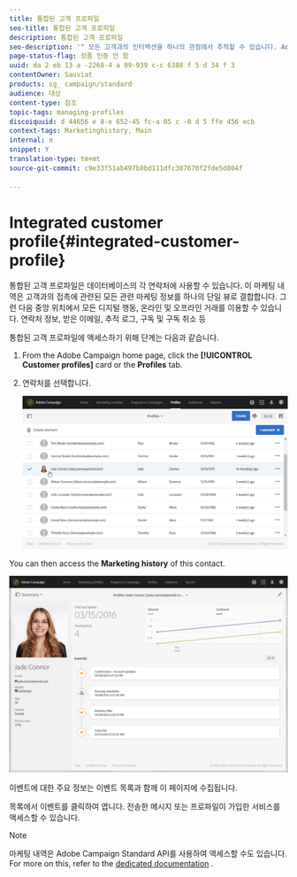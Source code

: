 ```yaml
---
title: 통합된 고객 프로파일
seo-title: 통합된 고객 프로파일
description: 통합된 고객 프로파일
seo-description: '" 모든 고객과의 인터랙션을 하나의 관점에서 추적할 수 있습니다. Adobe Campaign 통합 고객 프로필은 고객 라이프사이클 전반에서 업데이트됩니다. "'
page-status-flag: 정품 인증 안 함
uuid: da 2 eb 13 a -2268-4 a 99-939 c-c 6388 f 5 d 34 f 3
contentOwner: Sauviat
products: sg_ campaign/standard
audience: 대상
content-type: 참조
topic-tags: managing-profiles
discoiquuid: d 44656 e 8-e 652-45 fc-a 05 c -0 d 5 ffe 456 ecb
context-tags: Marketinghistory, Main
internal: n
snippet: Y
translation-type: tm+mt
source-git-commit: c9e33f51ab497b8bd111dfc307670f2fde5d804f

---
```



# Integrated customer profile{#integrated-customer-profile}

통합된 고객 프로파일은 데이터베이스의 각 연락처에 사용할 수 있습니다. 이 마케팅 내역은 고객과의 접촉에 관련된 모든 관련 마케팅 정보를 하나의 단일 뷰로 결합합니다. 그런 다음 중앙 위치에서 모든 디지털 행동, 온라인 및 오프라인 거래를 이용할 수 있습니다. 연락처 정보, 받은 이메일, 추적 로그, 구독 및 구독 취소 등

통합된 고객 프로파일에 액세스하기 위해 단계는 다음과 같습니다.

1. From the Adobe Campaign home page, click the **[!UICONTROL Customer profiles]** card or the **Profiles** tab.
1. 연락처를 선택합니다.

   ![](assets/mkt_hist_access.png)

You can then access the **Marketing history** of this contact.

![](assets/mkt_hist_view.png)

이벤트에 대한 주요 정보는 이벤트 목록과 함께 이 페이지에 수집됩니다.

목록에서 이벤트를 클릭하여 엽니다. 전송한 메시지 또는 프로파일이 가입한 서비스를 액세스할 수 있습니다.

>[!NOTE]
>
>마케팅 내역은 Adobe Campaign Standard API를 사용하여 액세스할 수도 있습니다. For more on this, refer to the [dedicated documentation](https://docs.campaign.adobe.com/doc/standard/en/api/ACS_API.html#interacting-with-marketing-history) .

